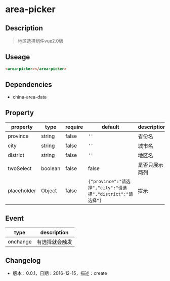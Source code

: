# area-picker

## Description

> 地区选择组件vue2.0版

## Useage

```html
<area-picker></area-picker>
```


## Dependencies

- china-area-data

## Property

|property|type|require|default|description|
|---|---|---|---|---|
| province |string  |false| `''` | 省份名 |
| city |string  |false| `''` | 城市名 |
| district |string  |false| `''` |  地区名|
|twoSelect|boolean|false|false|是否只展示两列
| placeholder |Object  |false| `{"province":"请选择","city":"请选择","district":"请选择"}` | 提示 |


## Event
|type|description|
|---|---|
|onchange|有选择就会触发|

## Changelog

* 版本：0.0.1，日期：2016-12-15，描述：create

